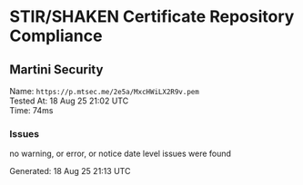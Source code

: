 # STIR/SHAKEN Certificate Repository Compliance

## Martini Security

Name: `https://p.mtsec.me/2e5a/MxcHWiLX2R9v.pem`\
Tested At: 18 Aug 25 21:02 UTC\
Time: 74ms

### Issues

no warning, or error, or notice date level issues were found

Generated: 18 Aug 25 21:13 UTC